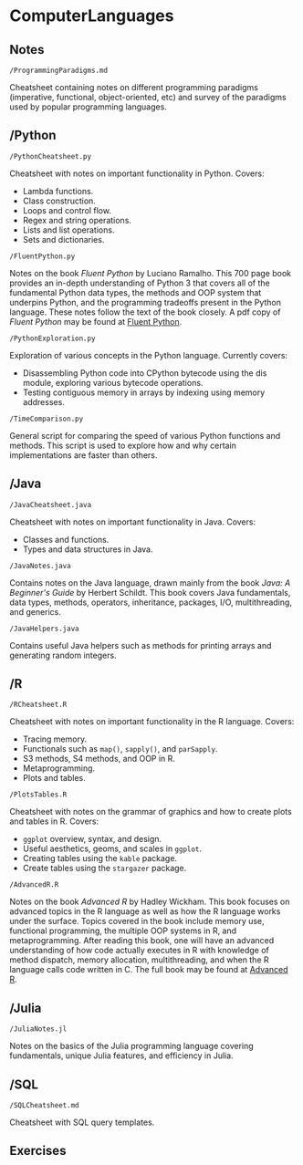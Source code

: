 # ComputerLanguages

## Notes

`/ProgrammingParadigms.md`

Cheatsheet containing notes on different programming paradigms (imperative, functional, object-oriented, etc) and survey of the paradigms used by popular programming languages.

## /Python 

`/PythonCheatsheet.py`

Cheatsheet with notes on important functionality in Python. Covers:
* Lambda functions.
* Class construction.
* Loops and control flow.
* Regex and string operations.
* Lists and list operations.
* Sets and dictionaries.

`/FluentPython.py`

Notes on the book *Fluent Python* by Luciano Ramalho. This 700 page book provides an in-depth understanding of Python 3 that covers all of the fundamental Python data types, the methods and OOP system that underpins Python, and the programming tradeoffs present in the Python language. These notes follow the text of the book closely. A pdf copy of *Fluent Python* may be found at [Fluent Python](https://github.com/hiddenJuliet/pythondocument/blob/master/Fluent%20Python.pdf).

`/PythonExploration.py`

Exploration of various concepts in the Python language. Currently covers:
* Disassembling Python code into CPython bytecode using the dis module, exploring various bytecode operations. 
* Testing contiguous memory in arrays by indexing using memory addresses.

`/TimeComparison.py`

General script for comparing the speed of various Python functions and methods. This script is used to explore how and why certain implementations are faster than others.

## /Java

`/JavaCheatsheet.java`

Cheatsheet with notes on important functionality in Java. Covers:
* Classes and functions.
* Types and data structures in Java.

`/JavaNotes.java`

Contains notes on the Java language, drawn mainly from the book *Java: A Beginner's Guide* by Herbert Schildt. This book covers Java fundamentals, data types, methods, operators, inheritance, packages, I/O, multithreading, and generics.

`/JavaHelpers.java`

Contains useful Java helpers such as methods for printing arrays and generating random integers.

## /R

`/RCheatsheet.R`

Cheatsheet with notes on important functionality in the R language. Covers:
* Tracing memory.
* Functionals such as `map()`, `sapply()`, and `parSapply`.
* S3 methods, S4 methods, and OOP in R.
* Metaprogramming.
* Plots and tables.

`/PlotsTables.R`

Cheatsheet with notes on the grammar of graphics and how to create plots and tables in R. Covers:
* `ggplot` overview, syntax, and design.
* Useful aesthetics, geoms, and scales in `ggplot`.
* Creating tables using the `kable` package.
* Create tables using the `stargazer` package.

`/AdvancedR.R`

Notes on the book *Advanced R* by Hadley Wickham. This book focuses on advanced topics in the R language as well as how the R language works under the surface. Topics covered in the book include memory use, functional programming, the multiple OOP systems in R, and metaprogramming. After reading this book, one will have an advanced understanding of how code actually executes in R with knowledge of method dispatch, memory allocation, multithreading, and when the R language calls code written in C. The full book may be found at [Advanced R](https://adv-r.hadley.nz/). 

## /Julia

`/JuliaNotes.jl`

Notes on the basics of the Julia programming language covering fundamentals, unique Julia features, and efficiency in Julia.

## /SQL

`/SQLCheatsheet.md`

Cheatsheet with SQL query templates.

## Exercises
